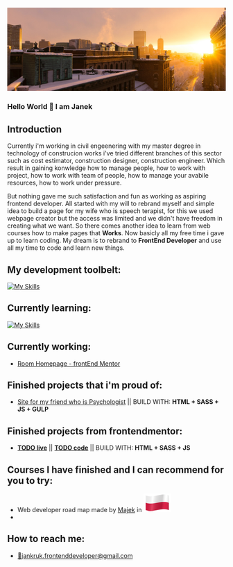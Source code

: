 ![Sunrise](sunrise3.jpg)
### Hello World 👋 I am Janek

## Introduction

  Currently i'm working in civil engeenering with my master degree in technology of construcion works i've tried different branches of this sector such as cost estimator, construction designer, construction engineer. Which result in gaining konwledge how to manage people, how to work with project, how to work with team of people, how to manage your avabile resources, how to work under pressure.

  But nothing gave me such satisfaction and fun as working as aspiring frontend developer. All started with my will to rebrand myself and simple idea to build a page for my wife who is speech terapist, for this we used webpage creator but the access was limited and we didn't have freedom in creating what we want. So there comes another idea to learn from web courses how to make pages that **Works**. Now basicly all my free time i gave up to learn coding. My dream is to rebrand to **FrontEnd Developer** 
and use all my time to code and learn new things.

## My development toolbelt:

[![My Skills](https://skillicons.dev/icons?i=js,html,css,bootstrap,sass,git,github,vscode)](https://skillicons.dev)

## Currently learning:

[![My Skills](https://skillicons.dev/icons?i=js)](https://skillicons.dev)

## Currently working:

- [Room Homepage - frontEnd Mentor](https://www.frontendmentor.io/challenges/room-homepage-BtdBY_ENq/hub)

## Finished projects that i'm proud of:

- [Site for my friend who is Psychologist](https://magdalenababiarz-psychologlancut.pl/) || BUILD WITH: **HTML + SASS + JS + GULP**

## Finished projects from frontendmentor:

- [**TODO live**](https://janiokruk.github.io/Todo-list---frontend-mentor/) || [**TODO code**](https://github.com/JanioKruk/Todo-list---frontend-mentor)  || BUILD WITH: **HTML + SASS + JS**

## Courses I have finished and I can recommend for you to try:

- Web developer road map made by [Majek](https://mmcschool.pl/) in ![Polish Flag](poland-flag-waving.png)
- 

## How to reach me:

- [:email:](jankruk.frontenddeveloper@gmail.com)jankruk.frontenddeveloper@gmail.com



<!--
**JanioKruk/JanioKruk** is a ✨ _special_ ✨ repository because its `README.md` (this file) appears on your GitHub profile.

Here are some ideas to get you started:

- 🔭 I’m currently working on ...
- 🌱 I’m currently learning ...
- 👯 I’m looking to collaborate on ...
- 🤔 I’m looking for help with ...
- 💬 Ask me about ...
- 📫 How to reach me: ...
- 😄 Pronouns: ...
- ⚡ Fun fact: ...
-->

